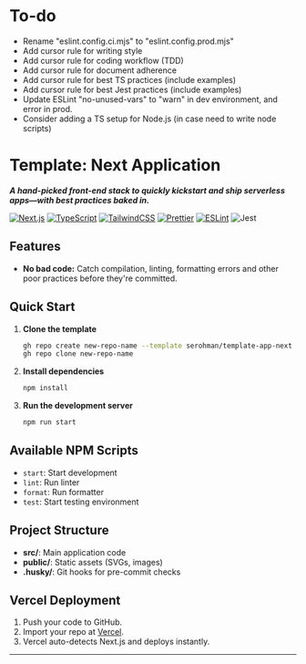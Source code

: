 # To-do

- Rename "eslint.config.ci.mjs" to "eslint.config.prod.mjs"
- Add cursor rule for writing style
- Add cursor rule for coding workflow (TDD)
- Add cursor rule for document adherence
- Add cursor rule for best TS practices (include examples)
- Add cursor rule for best Jest practices (include examples)
- Update ESLint "no-unused-vars" to "warn" in dev environment, and error in prod.
- Consider adding a TS setup for Node.js (in case need to write node scripts)

# Template: Next Application

**_A hand-picked front-end stack to quickly kickstart and ship serverless apps—with best practices baked in._**

[![Next.js](https://img.shields.io/badge/Next.js-000?logo=nextdotjs&logoColor=white)](https://nextjs.org/)
[![TypeScript](https://img.shields.io/badge/TypeScript-3178c6?logo=typescript&logoColor=white)](https://www.typescriptlang.org/)
[![TailwindCSS](https://img.shields.io/badge/TailwindCSS-06B6D4?logo=tailwindcss&logoColor=white)](https://tailwindcss.com/)
[![Prettier](https://img.shields.io/badge/Prettier-F7B93E?logo=prettier&logoColor=white)](https://prettier.io/)
[![ESLint](https://img.shields.io/badge/ESLint-4B32C3?logo=eslint&logoColor=white)](https://eslint.org/)
![Jest](https://img.shields.io/badge/Jest-C21325?logo=jest&logoColor=white)

## Features

- **No bad code:** Catch compilation, linting, formatting errors and other poor practices before they're committed.

## Quick Start

1. **Clone the template**
   ```bash
   gh repo create new-repo-name --template serohman/template-app-next
   gh repo clone new-repo-name
   ```
2. **Install dependencies**
   ```bash
   npm install
   ```
3. **Run the development server**
   ```bash
   npm run start
   ```

## Available NPM Scripts

- `start`: Start development
- `lint`: Run linter
- `format`: Run formatter
- `test`: Start testing environment

## Project Structure

- **src/**: Main application code
- **public/**: Static assets (SVGs, images)
- **.husky/**: Git hooks for pre-commit checks

## Vercel Deployment

1. Push your code to GitHub.
2. Import your repo at [Vercel](https://vercel.com/import/git).
3. Vercel auto-detects Next.js and deploys instantly.

---
